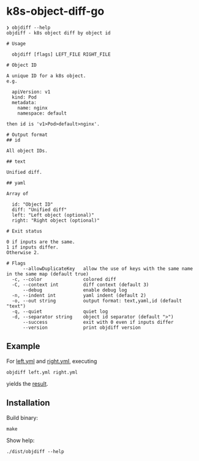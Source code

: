 # k8s-object-diff-go

```
❯ objdiff --help
objdiff - k8s object diff by object id

# Usage

  objdiff [flags] LEFT_FILE RIGHT_FILE

# Object ID

A unique ID for a k8s object.
e.g.

  apiVersion: v1
  kind: Pod
  metadata:
    name: nginx
    namespace: default

then id is 'v1>Pod>default>nginx'.

# Output format
## id

All object IDs.

## text

Unified diff.

## yaml

Array of

  id: "Object ID"
  diff: "Unified diff"
  left: "Left object (optional)"
  right: "Right object (optional)"

# Exit status

0 if inputs are the same.
1 if inputs differ.
Otherwise 2.

# Flags
      --allowDuplicateKey   allow the use of keys with the same name in the same map (default true)
  -c, --color               colored diff
  -C, --context int         diff context (default 3)
      --debug               enable debug log
  -n, --indent int          yaml indent (default 2)
  -o, --out string          output format: text,yaml,id (default "text")
  -q, --quiet               quiet log
  -d, --separator string    object id separator (default ">")
      --success             exit with 0 even if inputs differ
      --version             print objdiff version
```

## Example

For [left.yml](./tests/diffs/left.yml) and [right.yml](./tests/diffs/right.yml), executing

``` shell
objdiff left.yml right.yml
```

yields the [result](./tests/diffs/out.txt).

## Installation

Build binary:

``` shell
make
```

Show help:

``` shell
./dist/objdiff --help
```
